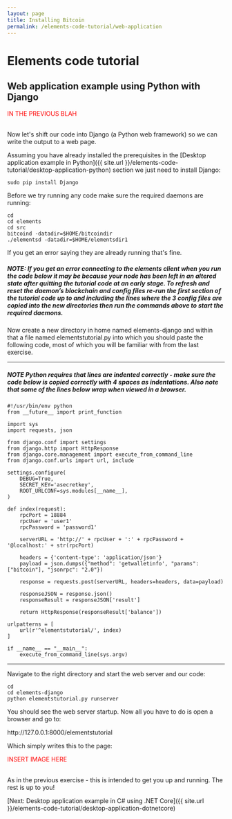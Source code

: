 ```yaml
---
layout: page
title: Installing Bitcoin
permalink: /elements-code-tutorial/web-application
---
```


# Elements code tutorial

## Web application example using Python with Django

<div style="color:red;'">IN THE PREVIOUS BLAH</div><br/>

Now let's shift our code into Django (a Python web framework) so we can write the output to a web page. 

Assuming you have already installed the prerequisites in the [Desktop application example in Python]({{ site.url }}/elements-code-tutorial/desktop-application-python) section we just need to install Django:

~~~~
sudo pip install Django
~~~~

Before we try running any code make sure the required daemons are running:

~~~~
cd
cd elements
cd src
bitcoind -datadir=$HOME/bitcoindir
./elementsd -datadir=$HOME/elementsdir1
~~~~

If you get an error saying they are already running that's fine.

##### NOTE: If you get an error connecting to the elements client when you run the code below it may be because your node has been left in an altered state after quitting the tutorial code at an early stage. To refresh and reset the daemon’s blockchain and config files re-run the first section of the tutorial code up to and including the lines where the 3 config files are copied into the new directories then run the commands above to start the required daemons.

Now create a new directory in home named elements-django and within that a file named elementstutorial.py into which you should paste the following code, most of which you will be familiar with from the last exercise. 

* * * 

##### NOTE Python requires that lines are indented correctly - make sure the code below is copied correctly with 4 spaces as indentations. Also note that some of the lines below wrap when viewed in a browser.

~~~~
#!/usr/bin/env python
from __future__ import print_function

import sys
import requests, json

from django.conf import settings 
from django.http import HttpResponse
from django.core.management import execute_from_command_line
from django.conf.urls import url, include

settings.configure(
    DEBUG=True,
    SECRET_KEY='asecretkey',
    ROOT_URLCONF=sys.modules[__name__],
)
 
def index(request):
    rpcPort = 18884
    rpcUser = 'user1'
    rpcPassword = 'password1'

    serverURL = 'http://' + rpcUser + ':' + rpcPassword + '@localhost:' + str(rpcPort)

    headers = {'content-type': 'application/json'}
    payload = json.dumps({"method": 'getwalletinfo', "params": ["bitcoin"], "jsonrpc": "2.0"})

    response = requests.post(serverURL, headers=headers, data=payload)

    responseJSON = response.json()
    responseResult = responseJSON['result']

    return HttpResponse(responseResult['balance'])

urlpatterns = [
    url(r'^elementstutorial/', index)
]
 
if __name__ == "__main__":
    execute_from_command_line(sys.argv)
~~~~

* * * 

Navigate to the right directory and start the web server and our code:

~~~~
cd
cd elements-django
python elementstutorial.py runserver
~~~~

You should see the web server startup. Now all you have to do is open a browser and go to:

<div class="console-output">http://127.0.0.1:8000/elementstutorial
</div>

Which simply writes this to the page:

<div style="color:red;'">INSERT IMAGE HERE</div><br/>

As in the previous exercise - this is intended to get you up and running. The rest is up to you!


[Next: Desktop application example in C# using .NET Core]({{ site.url }}/elements-code-tutorial/desktop-application-dotnetcore)

